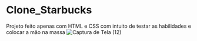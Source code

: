 # Clone_Starbucks

Projeto feito apenas com HTML e CSS com intuito de testar as habilidades e colocar a mão na massa
![Captura de Tela (12)](https://user-images.githubusercontent.com/122378399/227643112-776f6563-4852-4ca0-bc32-2b3adee1423e.png)
